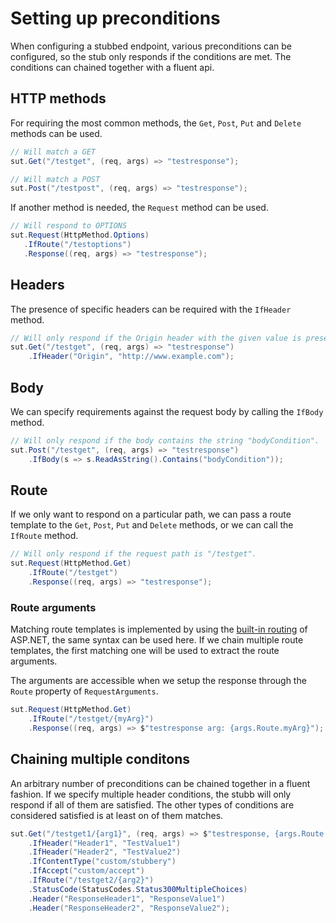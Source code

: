 # Setting up preconditions

When configuring a stubbed endpoint, various preconditions can be configured, so the stub only responds if the conditions are met.
The conditions can chained together with a fluent api.

## HTTP methods

For requiring the most common methods, the `Get`, `Post`, `Put` and `Delete` methods can be used.

```csharp
// Will match a GET
sut.Get("/testget", (req, args) => "testresponse");

// Will match a POST
sut.Post("/testpost", (req, args) => "testresponse");
```

If another method is needed, the `Request` method can be used.

 ```csharp
 // Will respond to OPTIONS
sut.Request(HttpMethod.Options)
    .IfRoute("/testoptions")
    .Response((req, args) => "testresponse");
```

## Headers

The presence of specific headers can be required with the `IfHeader` method.

```csharp
// Will only respond if the Origin header with the given value is present.
sut.Get("/testget", (req, args) => "testresponse")
    .IfHeader("Origin", "http://www.example.com");
```

## Body

We can specify requirements against the request body by calling the `IfBody` method. 

```csharp
// Will only respond if the body contains the string "bodyCondition".
sut.Post("/testget", (req, args) => "testresponse")
    .IfBody(s => s.ReadAsString().Contains("bodyCondition"));
```

## Route

If we only want to respond on a particular path, we can pass a route template to the `Get`, `Post`, `Put` and `Delete` methods, or we can call the `IfRoute` method. 

```csharp
// Will only respond if the request path is "/testget".
sut.Request(HttpMethod.Get)
    .IfRoute("/testget")
    .Response((req, args) => "testresponse");
```

### Route arguments

Matching route templates is implemented by using the [built-in routing](https://docs.asp.net/en/latest/fundamentals/routing.html#template-routes) of ASP.NET, the same syntax can be used here.
If we chain multiple route templates, the first matching one will be used to extract the route arguments.

The arguments are accessible when we setup the response through the `Route` property of `RequestArguments`.

```csharp
sut.Request(HttpMethod.Get)
    .IfRoute("/testget/{myArg}")
    .Response((req, args) => $"testresponse arg: {args.Route.myArg}");
``` 

## Chaining multiple conditons

An arbitrary number of preconditions can be chained together in a fluent fashion.
If we specify multiple header conditions, the stubb will only respond if all of them are satisfied.
The other types of conditions are considered satisfied is at least on of them matches.

```csharp
sut.Get("/testget1/{arg1}", (req, args) => $"testresponse, {args.Route.arg2}")
    .IfHeader("Header1", "TestValue1")
    .IfHeader("Header2", "TestValue2")
    .IfContentType("custom/stubbery")
    .IfAccept("custom/accept")
    .IfRoute("/testget2/{arg2}")
    .StatusCode(StatusCodes.Status300MultipleChoices)
    .Header("ResponseHeader1", "ResponseValue1")
    .Header("ResponseHeader2", "ResponseValue2");
``` 